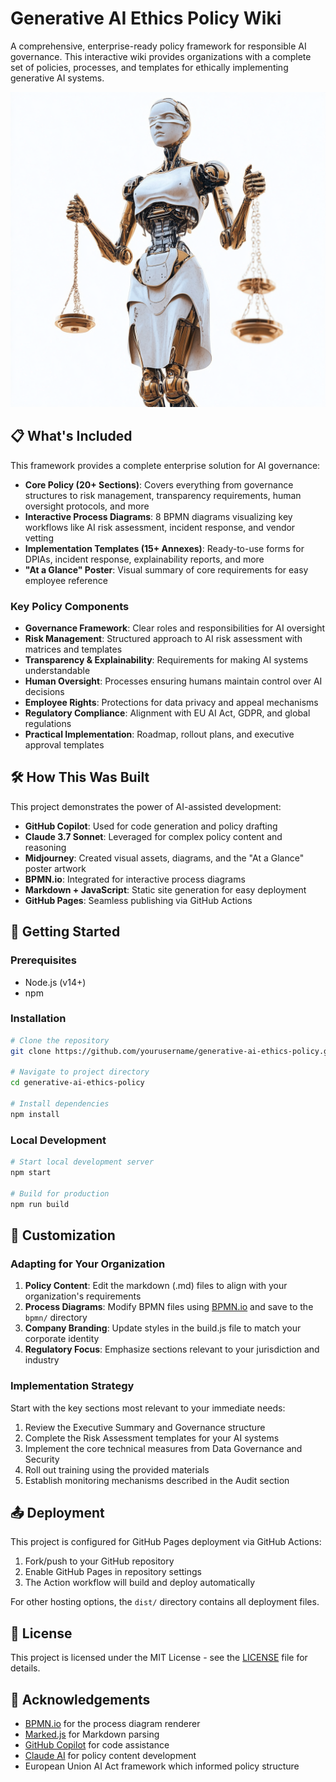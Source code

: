 # Generative AI Ethics Policy Wiki

A comprehensive, enterprise-ready policy framework for responsible AI governance. This interactive wiki provides organizations with a complete set of policies, processes, and templates for ethically implementing generative AI systems.

![Policy Wiki Screenshot](images/ai-ethics-impression.png)

## 📋 What's Included

This framework provides a complete enterprise solution for AI governance:

- **Core Policy (20+ Sections)**: Covers everything from governance structures to risk management, transparency requirements, human oversight protocols, and more
- **Interactive Process Diagrams**: 8 BPMN diagrams visualizing key workflows like AI risk assessment, incident response, and vendor vetting
- **Implementation Templates (15+ Annexes)**: Ready-to-use forms for DPIAs, incident response, explainability reports, and more
- **"At a Glance" Poster**: Visual summary of core requirements for easy employee reference

### Key Policy Components

- **Governance Framework**: Clear roles and responsibilities for AI oversight
- **Risk Management**: Structured approach to AI risk assessment with matrices and templates
- **Transparency & Explainability**: Requirements for making AI systems understandable
- **Human Oversight**: Processes ensuring humans maintain control over AI decisions
- **Employee Rights**: Protections for data privacy and appeal mechanisms
- **Regulatory Compliance**: Alignment with EU AI Act, GDPR, and global regulations
- **Practical Implementation**: Roadmap, rollout plans, and executive approval templates

## 🛠️ How This Was Built

This project demonstrates the power of AI-assisted development:

- **GitHub Copilot**: Used for code generation and policy drafting
- **Claude 3.7 Sonnet**: Leveraged for complex policy content and reasoning
- **Midjourney**: Created visual assets, diagrams, and the "At a Glance" poster artwork
- **BPMN.io**: Integrated for interactive process diagrams
- **Markdown + JavaScript**: Static site generation for easy deployment
- **GitHub Pages**: Seamless publishing via GitHub Actions

## 🚀 Getting Started

### Prerequisites

- Node.js (v14+)
- npm

### Installation

```bash
# Clone the repository
git clone https://github.com/yourusername/generative-ai-ethics-policy.git

# Navigate to project directory
cd generative-ai-ethics-policy

# Install dependencies
npm install
```

### Local Development

```bash
# Start local development server
npm start

# Build for production
npm run build
```

## 🔧 Customization

### Adapting for Your Organization

1. **Policy Content**: Edit the markdown (.md) files to align with your organization's requirements
2. **Process Diagrams**: Modify BPMN files using [BPMN.io](https://bpmn.io/toolkit/bpmn-js/) and save to the `bpmn/` directory
3. **Company Branding**: Update styles in the build.js file to match your corporate identity
4. **Regulatory Focus**: Emphasize sections relevant to your jurisdiction and industry

### Implementation Strategy

Start with the key sections most relevant to your immediate needs:

1. Review the Executive Summary and Governance structure
2. Complete the Risk Assessment templates for your AI systems
3. Implement the core technical measures from Data Governance and Security
4. Roll out training using the provided materials
5. Establish monitoring mechanisms described in the Audit section

## 📤 Deployment

This project is configured for GitHub Pages deployment via GitHub Actions:

1. Fork/push to your GitHub repository
2. Enable GitHub Pages in repository settings
3. The Action workflow will build and deploy automatically

For other hosting options, the `dist/` directory contains all deployment files.

## 📄 License

This project is licensed under the MIT License - see the [LICENSE](LICENSE) file for details.

## 🙏 Acknowledgements

- [BPMN.io](https://bpmn.io/) for the process diagram renderer
- [Marked.js](https://marked.js.org/) for Markdown parsing
- [GitHub Copilot](https://github.com/features/copilot) for code assistance
- [Claude AI](https://claude.ai) for policy content development
- European Union AI Act framework which informed policy structure

